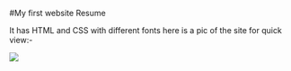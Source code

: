#My first website Resume

It has HTML and CSS with different fonts here is a pic of the site for quick view:-

![](images/sites.png)
